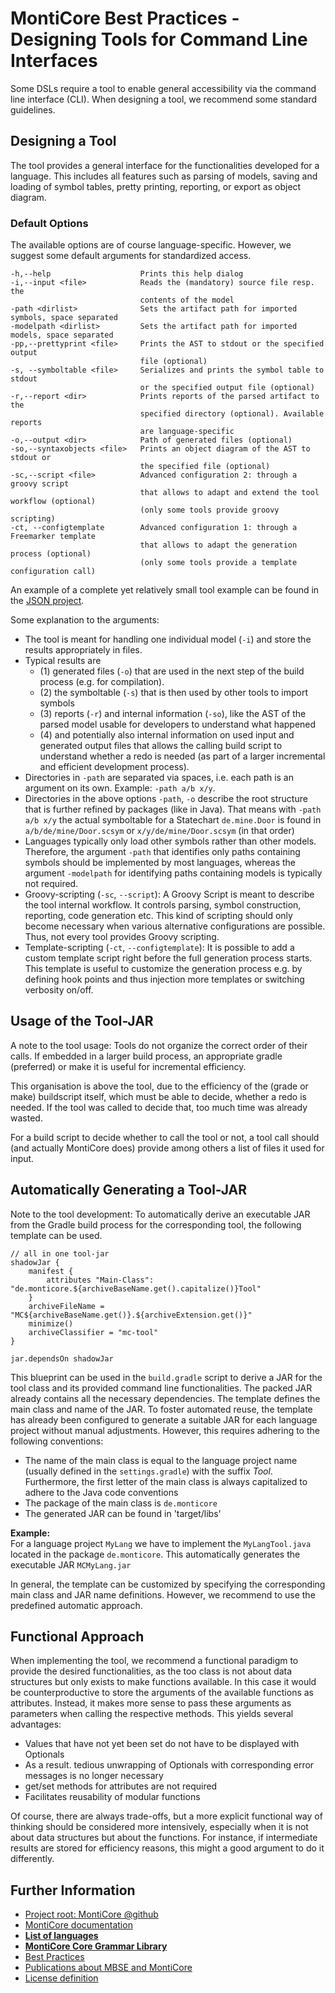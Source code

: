 <!-- (c) https://github.com/MontiCore/monticore -->

# MontiCore Best Practices - Designing Tools for Command Line Interfaces



Some DSLs require a tool to enable general accessibility via the command line interface (CLI). 
When designing a tool, we recommend some standard guidelines.

## Designing a Tool
The tool provides a general interface for the functionalities developed for a language. 
This includes all features such as parsing of models, saving and loading of symbol 
tables, pretty printing, reporting, or export as object diagram.

### Default Options
The available options are of course language-specific. 
However, we suggest some default arguments for standardized access. 

```
-h,--help                    Prints this help dialog
-i,--input <file>            Reads the (mandatory) source file resp. the
                             contents of the model
-path <dirlist>              Sets the artifact path for imported symbols, space separated
-modelpath <dirlist>         Sets the artifact path for imported models, space separated
-pp,--prettyprint <file>     Prints the AST to stdout or the specified output 
                             file (optional)
-s, --symboltable <file>     Serializes and prints the symbol table to stdout 
                             or the specified output file (optional) 
-r,--report <dir>            Prints reports of the parsed artifact to the
                             specified directory (optional). Available reports
                             are language-specific
-o,--output <dir>            Path of generated files (optional)
-so,--syntaxobjects <file>   Prints an object diagram of the AST to stdout or
                             the specified file (optional)
-sc,--script <file>          Advanced configuration 2: through a groovy script 
                             that allows to adapt and extend the tool workflow (optional) 
                             (only some tools provide groovy scripting)
-ct, --configtemplate        Advanced configuration 1: through a Freemarker template
                             that allows to adapt the generation process (optional)
                             (only some tools provide a template configuration call)
```

An example of a complete yet relatively small tool example can be found in the 
[JSON project](https://github.com/MontiCore/json).

Some explanation to the arguments:
* The tool is meant for handling one individual model (`-i`) and store the
  results appropriately in files. 
* Typical results are 
  * (1) generated files (`-o`) that are used in the next step of 
    the build process (e.g. for compilation).
  * (2) the symboltable (`-s`) that is then used by other tools to import symbols
  * (3) reports (`-r`) and internal information (`-so`), like the AST of the 
    parsed model usable for developers to understand what happened
  * (4) and potentially also internal information on used input and generated 
    output files
    that allows the calling build script to understand whether a redo is 
    needed (as part of a
    larger incremental and efficient development process).
* Directories in `-path` are separated via spaces, i.e. each path is an argument on its own. 
  Example: `-path a/b x/y`.
* Directories in the above options `-path`, `-o` describe the root
  structure that is further refined  by packages (like in Java). 
  That means with `-path a/b x/y`
  the actual symboltable for a Statechart `de.mine.Door` is found in 
  `a/b/de/mine/Door.scsym` or `x/y/de/mine/Door.scsym` (in that order)
* Languages typically only load other symbols rather than other models. Therefore, the argument 
  `-path` that identifies only paths containing symbols should be implemented by most languages, whereas 
  the argument `-modelpath` for identifying paths containing models is typically not required.
* Groovy-scripting (`-sc`, `--script`): A Groovy Script is meant to describe the tool internal 
  workflow. It controls parsing, symbol construction, reporting, code generation etc.
  This kind of scripting should only become necessary when various alternative
  configurations are possible. Thus, not every tool provides Groovy scripting.
* Template-scripting (`-ct`, `--configtemplate`): 
  It is possible to add a custom template script right before
  the full generation process starts. This template is useful to customize the 
  generation process e.g. by defining hook points and thus injection more templates
  or switching verbosity on/off.


## Usage of the Tool-JAR

A note to the tool usage: 
Tools do not organize the correct order of their calls. If embedded in a larger
build process, an appropriate gradle (preferred) or make it is useful for 
incremental efficiency.

This organisation is above the tool, due to the efficiency of the 
(grade or make) buildscript itself, which must be able to decide, whether a redo
is needed. If the tool was called to decide that, too much time was already wasted.

For a build script to decide whether to call the tool or not, a tool call should
(and actually MontiCore does) provide among others a list of files it used for input. 

## Automatically Generating a Tool-JAR

Note to the tool development:
To automatically derive an executable JAR from the Gradle build process for the 
corresponding tool, the following template can be used.

```
// all in one tool-jar
shadowJar {
    manifest {
        attributes "Main-Class": "de.monticore.${archiveBaseName.get().capitalize()}Tool"
    }
    archiveFileName = "MC${archiveBaseName.get()}.${archiveExtension.get()}"
    minimize()
    archiveClassifier = "mc-tool"
}

jar.dependsOn shadowJar
```
This blueprint can be used in the `build.gradle` script to derive a JAR for the tool 
class and its provided command line functionalities. 
The packed JAR already contains all the necessary dependencies. 
The template defines the main class and name of the JAR. 
To foster automated reuse, the template has already been configured to generate 
a suitable JAR for each language project without manual adjustments. 
However, this requires adhering to the following conventions:
* The name of the main class is equal to the language project name (usually defined 
  in the `settings.gradle`) with the suffix *Tool*. 
  Furthermore, the first letter of the main class is always capitalized to adhere 
  to the Java code conventions
* The package of the main class is `de.monticore`  
* The generated JAR can be found in 'target/libs'

**Example:**  
For a language project `MyLang` we have to implement the `MyLangTool.java` located 
in the package `de.monticore`.
This automatically generates the executable JAR `MCMyLang.jar`

In general, the template can be customized by specifying the corresponding main 
class and JAR name definitions.
However, we recommend to use the predefined automatic approach.

## Functional Approach
When implementing the tool, we recommend a functional paradigm to provide the 
desired functionalities, as the too class is not about data structures but only 
exists to make functions available. 
In this case it would be counterproductive to store the arguments of the available 
functions as attributes.
Instead, it makes more sense to pass these arguments as parameters when calling 
the respective methods.
This yields several advantages:

* Values that have not yet been set do not have to be displayed with Optionals 
* As a result. tedious unwrapping of Optionals with corresponding error messages 
  is no longer necessary
* get/set methods for attributes are not required
* Facilitates reusability of modular functions

Of course, there are always trade-offs, but a more explicit functional way of 
thinking should be considered more intensively, especially when it is not about 
data structures but about the functions.
For instance, if intermediate results are stored  for efficiency reasons, this 
might a good argument to do it differently.


## Further Information

* [Project root: MontiCore @github](https://github.com/MontiCore/monticore)
* [MontiCore documentation](https://www.monticore.de/)
* [**List of languages**](https://github.com/MontiCore/monticore/blob/opendev/docs/Languages.md)
* [**MontiCore Core Grammar Library**](https://github.com/MontiCore/monticore/blob/opendev/monticore-grammar/src/main/grammars/de/monticore/Grammars.md)
* [Best Practices](https://github.com/MontiCore/monticore/blob/opendev/docs/BestPractices.md)
* [Publications about MBSE and MontiCore](https://www.se-rwth.de/publications/)
* [License definition](https://github.com/MontiCore/monticore/blob/master/00.org/Licenses/LICENSE-MONTICORE-3-LEVEL.md)

